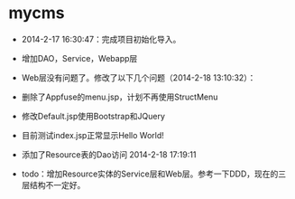 mycms
=====

- 2014-2-17 16:30:47：完成项目初始化导入。
 
 - 增加DAO，Service，Webapp层

 - Web层没有问题了。修改了以下几个问题（2014-2-18 13:10:32）：

  - 删除了Appfuse的menu.jsp，计划不再使用StructMenu
  - 修改Default.jsp使用Bootstrap和JQuery
  - 目前测试index.jsp正常显示Hello World!
- 添加了Resource表的Dao访问 2014-2-18 17:19:11

- todo：增加Resource实体的Service层和Web层。参考一下DDD，现在的三层结构不一定好。

